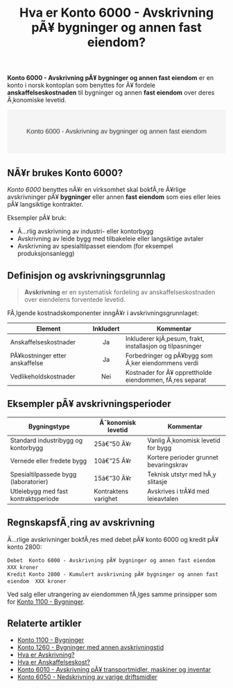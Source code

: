 ﻿---
title: "Hva er Konto 6000 - Avskrivning pÃ¥ bygninger og annen fast eiendom?"
meta_title: "6000"
meta_description: '**Konto 6000 - Avskrivning pÃ¥ bygninger og annen fast eiendom** er en konto i norsk kontoplan som benyttes for Ã¥ fordele **anskaffelseskostnaden** til bygning...'
slug: 6000
type: blog
layout: pages/single
---

**Konto 6000 - Avskrivning pÃ¥ bygninger og annen fast eiendom** er en konto i norsk kontoplan som benyttes for Ã¥ fordele **anskaffelseskostnaden** til bygninger og annen **fast eiendom** over deres Ã¸konomiske levetid.

![Illustrasjon av konto 6000 avskrivning pÃ¥ bygninger og annen fast eiendom](6000-avskrivning-pa-bygninger-og-annen-fast-eiendom-image.svg)

## NÃ¥r brukes Konto 6000?

*Konto 6000* benyttes nÃ¥r en virksomhet skal bokfÃ¸re Ã¥rlige avskrivninger pÃ¥ **bygninger** eller annen **fast eiendom** som eies eller leies pÃ¥ langsiktige kontrakter.

Eksempler pÃ¥ bruk:

* Ã…rlig avskrivning av industri- eller kontorbygg
* Avskrivning av leide bygg med tilbakeleie eller langsiktige avtaler
* Avskrivning av spesialtilpasset eiendom (for eksempel produksjonsanlegg)

## Definisjon og avskrivningsgrunnlag

> **Avskrivning** er en systematisk fordeling av anskaffelseskostnaden over eiendelens forventede levetid.

FÃ¸lgende kostnadskomponenter inngÃ¥r i avskrivningsgrunnlaget:

| Element                        | Inkludert | Kommentar                                                      |
|--------------------------------|:---------:|----------------------------------------------------------------|
| Anskaffelseskostnader          | Ja        | Inkluderer kjÃ¸pesum, frakt, installasjon og tilpasninger       |
| PÃ¥kostninger etter anskaffelse | Ja        | Forbedringer og pÃ¥bygg som Ã¸ker eiendommens verdi               |
| Vedlikeholdskostnader          | Nei       | Kostnader for Ã¥ opprettholde eiendommen, fÃ¸res separat         |


## Eksempler pÃ¥ avskrivningsperioder

| Bygningstype                            | Ã˜konomisk levetid | Kommentar                               |
|-----------------------------------------|-------------------|-----------------------------------------|
| Standard industribygg og kontorbygg     | 25â€“50 Ã¥r          | Vanlig Ã¸konomisk levetid for bygg       |
| Vernede eller fredete bygg              | 10â€“25 Ã¥r          | Kortere perioder grunnet bevaringskrav  |
| Spesialtilpassede bygg (laboratorier)   | 15â€“30 Ã¥r          | Teknisk utstyr med hÃ¸y slitasje         |
| Utleiebygg med fast kontraktsperiode    | Kontraktens varighet | Avskrives i trÃ¥d med leieavtalen      |


## RegnskapsfÃ¸ring av avskrivning

Ã…rlige avskrivninger bokfÃ¸res med debet pÃ¥ konto 6000 og kredit pÃ¥ konto 2800:

```text
Debet  Konto 6000 - Avskrivning pÃ¥ bygninger og annen fast eiendom    XXX kroner
Kredit Konto 2800 - Kumulert avskrivning pÃ¥ bygninger og annen fast eiendom  XXX kroner
```

Ved salg eller utrangering av eiendommen fÃ¸lges samme prinsipper som for [Konto 1100 - Bygninger](/blogs/kontoplan/1100-bygninger "Konto 1100 - Bygninger").

## Relaterte artikler

* [Konto 1100 - Bygninger](/blogs/kontoplan/1100-bygninger "Konto 1100 - Bygninger")
* [Konto 1260 - Bygninger med annen avskrivningstid](/blogs/kontoplan/1260-bygninger-med-annen-avskrivningstid "Konto 1260 - Bygninger med annen avskrivningstid")
* [Hva er Avskrivning?](/blogs/regnskap/hva-er-avskrivning "Hva er Avskrivning i Regnskap? Metoder, Beregning og Praktiske Eksempler")
* [Hva er Anskaffelseskost?](/blogs/regnskap/hva-er-anskaffelseskost "Hva er Anskaffelseskost?")
* [Konto 6010 - Avskrivning pÃ¥ transportmidler, maskiner og inventar](/blogs/kontoplan/6010-avskrivning-pa-transportmidler-mask-og-invent "Konto 6010 - Avskrivning pÃ¥ transportmidler, maskiner og inventar")
* [Konto 6050 - Nedskrivning av varige driftsmidler](/blogs/kontoplan/6050-nedskrivning-av-varige-driftsmidler "Konto 6050 - Nedskrivning av varige driftsmidler")

